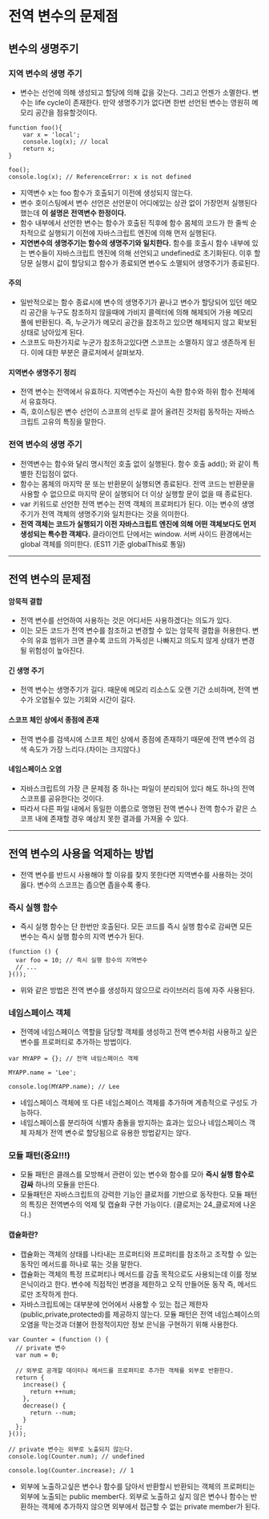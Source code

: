 # 전역 변수의 문제점

## 변수의 생명주기

### 지역 변수의 생명 주기

- 변수는 선언에 의해 생성되고 할당에 의해 값을 갖는다. 그리고 언젠가 소멸한다. 변수는 life cycle이 존재한다.
  만약 생명주기가 없다면 한번 선언된 변수는 영원히 메모리 공간을 점유할것이다.
```
function foo(){
    var x = 'local';
    console.log(x); // local
    return x;
}

foo();
console.log(x); // ReferenceError: x is not defined
```
- 지역변수 x는 foo 함수가 호출되기 이전에 생성되지 않는다.
- 변수 호이스팅에서 변수 선언은 선언문이 어디에있는 상관 없이 가장먼저 실행된다 했는데 **이 설명은 전역변수 한정이다.**
- 함수 내부에서 선언한 변수는 함수가 호출된 직후에 함수 몸체의 코드가 한 줄씩 순차적으로 실행되기 이전에 자바스크립트 엔진에 의해 먼저 실행된다.
- **지연변수의 생명주기는 함수의 생명주기와 일치한다.** 함수를 호출시 함수 내부에 있는 변수들이 자바스크립트 엔진에 의해 선언되고 undefined로 초기화된다.
  이후 할당문 실행시 값이 할당되고 함수가 종료되면 변수도 소멸되어 생명주기가 종료된다.

#### 주의
- 일반적으로는 함수 종료시에 변수의 생명주기가 끝나고 변수가 할당되어 있던 메모리 공간을 누구도 참조하지 않을때에
  가비지 콜렉터에 의해 해제되어 가용 메모리 풀에 반환된다. 즉, 누군가가 메모리 공간을 참조하고 있으면 해제되지 않고
  확보된 상태로 남아있게 된다.
- 스코프도 마찬가지로 누군가 참조하고있다면 스코프는 소멸하지 않고 생존하게 된다. 이에 대한 부분은 클로저에서 살펴보자.

#### 지역변수 생명주기 정리
- 전역 변수는 전역에서 유효하다. 지역변수는 자신이 속한 함수와 하위 함수 전체에서 유효하다.
- 즉, 호이스팅은 변수 선언이 스코프의 선두로 끌어 올려진 것처럼 동작하는 자바스크립트 고유의 특징을 말한다.

### 전역 변수의 생명 주기

- 전역변수는 함수와 달리 명시적인 호출 없이 실행된다. 함수 호출 add(); 와 같이 특별한 진입점이 없다.
- 함수는 몸체의 마지막 문 또는 반환문이 실행되면 종료된다. 전역 코드는 반환문을 사용할 수 없으므로
  마지막 문이 실행되어 더 이상 실행할 문이 없을 때 종료된다.
- var 키워드로 선언한 전역 변수는 전역 객체의 프로퍼티가 된다. 이는 변수의 생명주기가 전역 객체의 생명주기와
  일치한다는 것을 의미한다.
- **전역 객체는 코드가 실행되기 이전 자바스크립트 엔진에 의해 어떤 객체보다도 먼저 생성되는 특수한 객체다.**
  클라이언트 단에서는 window. 서버 사이드 환경에서는 global 객체를 의미한다. (ES11 기준 globalThis로 통일)
<hr>

## 전역 변수의 문제점

#### 암묵적 결합

- 전역 변수를 선언하여 사용하는 것은 어디서든 사용하겠다는 의도가 있다.
- 이는 모든 코드가 전역 변수를 참조하고 변경할 수 있는 암묵적 결합을 허용한다. 변수의 유효 범위가
  크면 클수록 코드의 가독성은 나빠지고 의도치 않게 상태가 변경될 위험성이 높아진다.

#### 긴 생명 주기

- 전역 변수는 생명주기가 길다. 때문에 메모리 리소스도 오랜 기간 소비하며, 전역 변수가 오염될수 있는 기회와 시간이 길다.

#### 스코프 체인 상에서 종점에 존재

- 전역 변수를 검색시에 스코프 체인 상에서 종점에 존재하기 때문에 전역 변수의 검색 속도가 가장 느리다.(차이는 크지않다.)


#### 네임스페이스 오염

- 자바스크립트의 가장 큰 문제점 중 하나는 파일이 분리되어 있다 해도 하나의 전역 스코프를 공유한다는 것이다.
- 따라서 다른 파일 내에서 동일한 이름으로 명명된 전역 변수나 전역 함수가 같은 스코프 내에 존재할 경우
  예상치 못한 결과를 가져올 수 있다.
<hr>

## 전역 변수의 사용을 억제하는 방법

- 전역 변수를 반드시 사용해야 할 이유를 찾지 못한다면 지역변수를 사용하는 것이 옳다. 변수의 스코프는
  좁으면 좁을수록 좋다.

### 즉시 실행 함수

- 즉시 실행 함수는 단 한번만 호출된다. 모든 코드를 즉시 실행 함수로 감싸면 모든 변수는
  즉시 실행 함수의 지역 변수가 된다.
```
(function () {
  var foo = 10; // 즉시 실행 함수의 지역변수
  // ...
}());
```
- 위와 같은 방법은 전역 변수를 생성하지 않으므로 라이브러리 등에 자주 사용된다.

### 네임스페이스 객체

- 전역에 네임스페이스 역할을 담당할 객체를 생성하고 전역 변수처럼 사용하고 싶은 변수를 프로퍼티로
  추가하는 방법이다.

```
var MYAPP = {}; // 전역 네임스페이스 객체

MYAPP.name = 'Lee';

console.log(MYAPP.name); // Lee
```
- 네임스페이스 객체에 또 다른 네임스페이스 객체를 추가하며 계층적으로 구성도 가능하다.
- 네임스페이스를 분리하여 식별자 충돌을 방지하는 효과는 있으나 네임스페이스 객체 자체가 전역 변수로 할당됨으로
  유용한 방법같지는 않다.

### 모듈 패턴(중요!!!)

- 모듈 패턴은 클래스를 모방해서 관련이 있는 변수와 함수를 모아 **즉시 실행 함수로 감싸** 하나의 모듈을 만든다.
- 모듈패턴은 자바스크립트의 강력한 기능인 클로저를 기반으로 동작한다. 모듈 패턴의 특징은 전역변수의 억제 및 캡슐화 구현 가능이다. (클로저는 24_클로저에 나온다.)

#### 캡슐화란?

- 캡슐화는 객체의 상태를 나타내는 프로퍼티와 프로퍼티를 참조하고 조작할 수 있는 동작인 메서드를 하나로 묶는 것을 말한다.
- 캡슐화는 객체의 특정 프로퍼티나 메서드를 감출 목적으로도 사용되는데 이를 정보 은닉이라고 한다. 변수에 직접적인 변경을 제한하고
  오직 만들어둔 동작 즉, 메서드로만 조작하게 한다.
- 자바스크립트에는 대부분에 언어에서 사용할 수 있는 접근 제한자(public,private,protected)를 제공하지 않는다.
  모듈 패턴은 전역 네임스페이스의 오염을 막는것과 더불어 한정적이지만 정보 은닉을 구현하기 위해 사용한다.

```
var Counter = (function () {
  // private 변수
  var num = 0;
  
  // 외부로 공개할 데이터나 메서드를 프로퍼티로 추가한 객체를 외부로 반환한다.
  return {
    increase() {
      return ++num;
    },
    decrease() {
      return --num;
    }
  };
}());

// private 변수는 외부로 노출되지 않는다.
console.log(Counter.num); // undefined

console.log(Counter.increase); // 1
```

- 외부에 노출하고싶은 변수나 함수를 담아서 반환할시 반환되는 객체의 프로퍼티는 외부에 노출되는
  public member다. 외부로 노출하고 싶지 않은 변수나 함수는 반환하는 객체에 추가하지 않으면 외부에서 접근할 수 없는
  private member가 된다.




